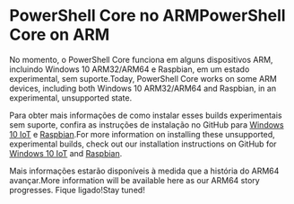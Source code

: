 # <a name="powershell-core-on-arm"></a><span data-ttu-id="595d3-101">PowerShell Core no ARM</span><span class="sxs-lookup"><span data-stu-id="595d3-101">PowerShell Core on ARM</span></span>

<span data-ttu-id="595d3-102">No momento, o PowerShell Core funciona em alguns dispositivos ARM, incluindo Windows 10 ARM32/ARM64 e Raspbian, em um estado experimental, sem suporte.</span><span class="sxs-lookup"><span data-stu-id="595d3-102">Today, PowerShell Core works on some ARM devices, including both Windows 10 ARM32/ARM64 and Raspbian, in an experimental, unsupported state.</span></span>

<span data-ttu-id="595d3-103">Para obter mais informações de como instalar esses builds experimentais sem suporte, confira as instruções de instalação no GitHub para [Windows 10 IoT](https://github.com/PowerShell/PowerShell/blob/master/docs/installation/windows.md#deploying-on-windows-iot) e [Raspbian](https://github.com/PowerShell/PowerShell/blob/master/docs/installation/linux.md#raspbian).</span><span class="sxs-lookup"><span data-stu-id="595d3-103">For more information on installing these unsupported, experimental builds, check out our installation instructions on GitHub for [Windows 10 IoT](https://github.com/PowerShell/PowerShell/blob/master/docs/installation/windows.md#deploying-on-windows-iot) and [Raspbian](https://github.com/PowerShell/PowerShell/blob/master/docs/installation/linux.md#raspbian).</span></span>

<span data-ttu-id="595d3-104">Mais informações estarão disponíveis à medida que a história do ARM64 avançar.</span><span class="sxs-lookup"><span data-stu-id="595d3-104">More information will be available here as our ARM64 story progresses.</span></span>
<span data-ttu-id="595d3-105">Fique ligado!</span><span class="sxs-lookup"><span data-stu-id="595d3-105">Stay tuned!</span></span>